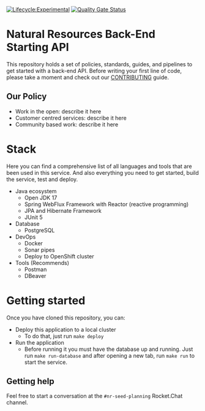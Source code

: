 [![Lifecycle:Experimental](https://img.shields.io/badge/Lifecycle-Experimental-339999)](https://github.com/bcgov/nr-backend-starting-api)
[![Quality Gate Status](https://sonarcloud.io/api/project_badges/measure?project=bcgov_nr-backend-starting-api&metric=alert_status)](https://sonarcloud.io/summary/new_code?id=bcgov_nr-backend-starting-api)

# Natural Resources Back-End Starting API

This repository holds a set of policies, standards, guides, and pipelines to
get started with a back-end API. Before writing your first line of code, please
take a moment and check out our [CONTRIBUTING](CONTRIBUTING.md) guide.

## Our Policy

- Work in the open: describe it here
- Customer centred services: describe it here
- Community based work: describe it here

# Stack

Here you can find a comprehensive list of all languages and tools that are been used
in this service. And also everything you need to get started, build the service, test
and deploy. 

- Java ecosystem
  - Open JDK 17
  - Spring WebFlux Framework with Reactor (reactive programming)
  - JPA and Hibernate Framework
  - JUnit 5
- Database
  - PostgreSQL
- DevOps
  - Docker
  - Sonar pipes
  - Deploy to OpenShift cluster
- Tools (Recommends)
  - Postman
  - DBeaver

# Getting started

Once you have cloned this repository, you can:

- Deploy this application to a local cluster
  - To do that, just run `make deploy`
- Run the application
  - Before running it you must have the database up and running. Just run `make run-database` and
    after opening a new tab, run `make run` to start the service.

## Getting help

Feel free to start a conversation at the `#nr-seed-planning` Rocket.Chat channel.
